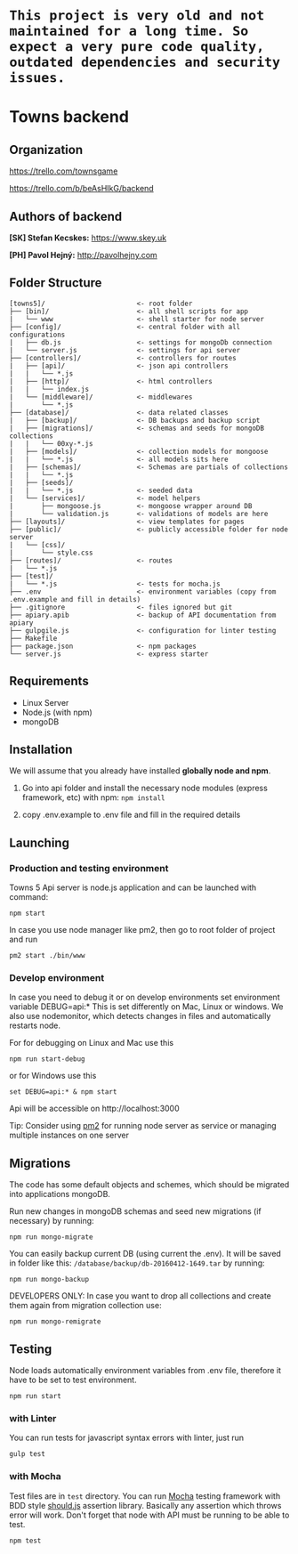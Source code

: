 # `This project is very old and not maintained for a long time. So expect a very pure code quality, outdated dependencies and security issues.`

# Towns backend


## Organization

https://trello.com/townsgame

https://trello.com/b/beAsHIkG/backend


## Authors of backend

**[SK] Stefan Kecskes:** https://www.skey.uk

**[PH] Pavol Hejný:** http://pavolhejny.com


## Folder Structure

    [towns5]/                       <- root folder
	├── [bin]/                      <- all shell scripts for app
	|   └── www                     <- shell starter for node server
	├── [config]/                   <- central folder with all configurations
	|   ├── db.js                   <- settings for mongoDb connection
	|   └── server.js               <- settings for api server
	├── [controllers]/              <- controllers for routes
	|   ├── [api]/                  <- json api controllers
	|   |   └── *.js       
	|   ├── [http]/                 <- html controllers
	|   |   └── index.js     	         
	|   └── [middleware]/           <- middlewares
	|       └── *.js            
	├── [database]/                 <- data related classes
	|   ├── [backup]/               <- DB backups and backup script
	|   ├── [migrations]/           <- schemas and seeds for mongoDB collections    
    |	|   └── 00xy-*.js     
	|   ├── [models]/               <- collection models for mongoose
	|   |   └── *.js                <- all models sits here
	|   ├── [schemas]/              <- Schemas are partials of collections 
	|   |   └── *.js                
	|   ├── [seeds]/                
	|   |   └── *.js                <- seeded data
	|   └── [services]/             <- model helpers
	|       ├── mongoose.js         <- mongoose wrapper around DB 
	|       └── validation.js       <- validations of models are here
	├── [layouts]/                  <- view templates for pages
	├── [public]/                   <- publicly accessible folder for node server 
	|   └── [css]/
	|       └── style.css
	├── [routes]/                   <- routes
	|   └── *.js
	├── [test]/                     
	|   └── *.js                    <- tests for mocha.js
	├── .env                        <- environment variables (copy from .env.example and fill in details)
	├── .gitignore                  <- files ignored but git
	├── apiary.apib                 <- backup of API documentation from apiary 
	├── gulpgile.js                 <- configuration for linter testing
	├── Makefile                    
	├── package.json                <- npm packages
	└── server.js                   <- express starter


## Requirements

- Linux Server
- Node.js (with npm)
- mongoDB


## Installation

We will assume that you already have installed **globally node and npm**.

1. Go into api folder and install the necessary node modules (express framework, etc) with npm: `npm install`

2. copy .env.example to .env file and fill in the required details


## Launching

### Production and testing environment

Towns 5 Api server is node.js application and can be launched with command:

	npm start

In case you use node manager like pm2, then go to root folder of project and run

	pm2 start ./bin/www
	
### Develop environment

In case you need to debug it or on develop environments set environment variable DEBUG=api:* This is set differently on
Mac, Linux or windows. We also use nodemonitor, which detects changes in files and automatically restarts node.

For for debugging on Linux and Mac use this

	npm run start-debug
	
or for Windows use this
	
	set DEBUG=api:* & npm start

Api will be accessible on http://localhost:3000

Tip: Consider using [pm2](https://www.npmjs.com/package/pm2) for running node server as service or managing multiple instances on one server

## Migrations

The code has some default objects and schemes, which should be migrated into applications mongoDB.

Run new changes in mongoDB schemas and seed new migrations (if necessary) by running: 

    npm run mongo-migrate
    
You can easily backup current DB (using current the .env). It will be saved in folder like this: `/database/backup/db-20160412-1649.tar` by running:
 
    npm run mongo-backup
    
DEVELOPERS ONLY: In case you want to drop all collections and create them again from migration collection use:
    
    npm run mongo-remigrate
	
## Testing

Node loads automatically environment variables from .env file, therefore it have to be set to test environment. 
    
    npm run start
    
### with Linter

You can run tests for javascript syntax errors with linter, just run

	gulp test


### with Mocha
 
Test files are in `test` directory. You can run [Mocha](https://mochajs.org) testing framework with BDD style
[should.js](https://github.com/shouldjs/should.js) assertion library. Basically any assertion which throws error
will work. Don't forget that node with API must be running to be able to test.

	npm test

